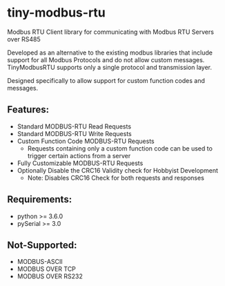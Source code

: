 # tiny-modbus-rtu
Modbus RTU Client library for communicating with Modbus RTU Servers over RS485

Developed as an alternative to the existing modbus libraries that include support for all Modbus Protocols and do not allow custom messages. TinyModbusRTU supports only a single protocol and transmission layer.  

Designed specifically to allow support for custom function codes and messages.


## Features:
* Standard MODBUS-RTU Read Requests
* Standard MODBUS-RTU Write Requests
* Custom Function Code MODBUS-RTU Requests
  * Requests containing only a custom function code can be used to trigger certain actions from a server
* Fully Customizable MODBUS-RTU Requests
* Optionally Disable the CRC16 Validity check for Hobbyist Development
  * Note: Disables CRC16 Check for both requests and responses


## Requirements:
* python >= 3.6.0
* pySerial >= 3.0


## Not-Supported:
* MODBUS-ASCII
* MODBUS OVER TCP
* MODBUS OVER RS232
